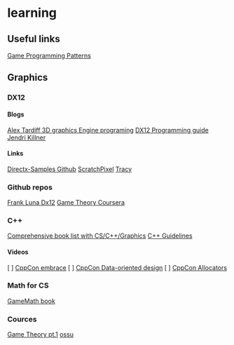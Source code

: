# learning

## **Useful** links
[Game Programming Patterns](http://gameprogrammingpatterns.com/contents.html)

## Graphics 

### DX12

#### Blogs
[Alex Tardiff ](https://alextardif.com/index.html)
[3D graphics Engine programing](https://www.3dgep.com/)
[DX12 Programming guide](https://docs.microsoft.com/en-us/windows/win32/direct3d12/directx-12-programming-guide)
[Jendri Killner](https://www.jendrikillner.com/)

#### Links
[Directx-Samples Github](https://github.com/microsoft/DirectX-Graphics-Samples)
[ScratchPixel](https://www.scratchapixel.com/index.php)
[Tracy](https://github.com/wolfpld/tracy)

### Github repos
[Frank Luna Dx12](https://github.com/yottaawesome/intro-to-dx12)
[Game Theory Coursera](https://github.com/liuhh02/game-theory-coursera)

### C++
[Comprehensive book list with CS/C++/Graphics](https://github.com/miloyip/game-programmer)
[C++ Guidelines](https://isocpp.github.io/CppCoreGuidelines/CppCoreGuidelines#main)

#### Videos
[ ] [CppCon embrace](https://www.youtube.com/watch?v=bbbcZd4cuxg&ab_channel=CppCon)
[ ] [CppCon Data-oriented design](https://www.youtube.com/watch?v=rX0ItVEVjHc&t=65s)
[ ] [CppCon Allocators](https://www.youtube.com/watch?v=nZNd5FjSquk&t=2785s)

### Math for CS
[GameMath book](https://gamemath.com/book/)

### Cources
[Game Theory pt.1](https://www.coursera.org/learn/game-theory-1/home/welcome)
[ossu](https://github.com/ossu/computer-science)


